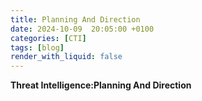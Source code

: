 ```yaml
---
title: Planning And Direction
date: 2024-10-09  20:05:00 +0100
categories: [CTI]
tags: [blog]
render_with_liquid: false
---
```


**Threat Intelligence:Planning And Direction**